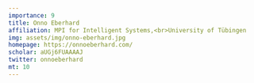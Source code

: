 ```yaml
---
importance: 9
title: Onno Eberhard
affiliation: MPI for Intelligent Systems,<br>University of Tübingen
img: assets/img/onno-eberhard.jpg
homepage: https://onnoeberhard.com/
scholar: aUGj6FUAAAAJ
twitter: onnoeberhard
mt: 10
---
```


